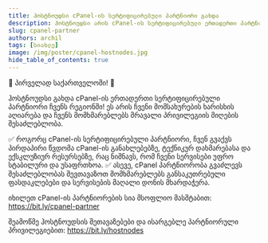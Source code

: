 ```yaml
---
title: ჰოსტნოუდსი cPanel-ის სერტიფიცირებული პარტნიორი გახდა
description: ჰოსტნოუდსი არის cPanel-ის სერტიფიცირებული ერთადერთი პარტნიორი საქართველოში.
slug: cpanel-partner
authors: archil
tags: [სიახლე]
image: /img/poster/cpanel-hostnodes.jpg
hide_table_of_contents: true
---
```


🎉 პირველად საქართველოში! 🎉

ჰოსტნოუდსი გახდა cPanel-ის ერთადერთი სერტიფიცირებული პარტნიორი ჩვენს რეგიონში! ეს არის ჩვენი მომსახურების ხარისხის აღიარება და ჩვენს მომხმარებლებს მრავალი პრივილეგიის მიღების შესაძლებლობა.

✅ როგორც cPanel-ის სერტიფიცირებული პარტნიორი, ჩვენ გვაქვს პირდაპირი წვდომა cPanel-ის განახლებებზე, ტექნიკურ დახმარებასა და ექსკლუზიურ რესურსებზე, რაც ნიშნავს, რომ ჩვენი სერვისები უფრო სტაბილური და უსაფრთხოა.
✅ ასევე, cPanel პარტნიორობა გვაძლევს შესაძლებლობას შევთავაზოთ მომხმარებლებს განსაკუთრებული ფასდაკლებები და სერვისების მაღალი დონის მხარდაჭერა.

იხილეთ cPanel-ის პარტნიორების სია მსოფლიო მასშტაბით:
https://bit.ly/cpanel-partner

შეამოწმე ჰოსტნოუდსის შეთავაზებები და ისარგებლე პარტნიორული პრივილეგიებით:
https://bit.ly/hostnodes

